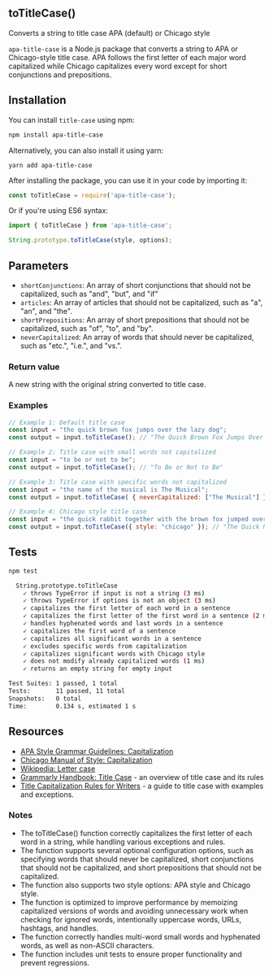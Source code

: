 ## toTitleCase()

Converts a string to title case APA (default) or Chicago style
 
`apa-title-case` is a Node.js package that converts a string to APA or Chicago-style title case. APA follows the first letter of each major word capitalized while Chicago capitalizes every word except for short conjunctions and prepositions.

## Installation

You can install `title-case` using npm:

```bash
npm install apa-title-case
```

Alternatively, you can also install it using yarn:

```yarn
yarn add apa-title-case
```

After installing the package, you can use it in your code by importing it:

```javascript
const toTitleCase = require('apa-title-case');
```

Or if you're using ES6 syntax:

```javascript
import { toTitleCase } from 'apa-title-case';
```

```javascript
String.prototype.toTitleCase(style, options);
```

## Parameters
- `shortConjunctions`: An array of short conjunctions that should not be capitalized, such as "and", "but", and "if"
- `articles`: An array of articles that should not be capitalized, such as "a", "an", and "the".
- `shortPrepositions`: An array of short prepositions that should not be capitalized, such as "of", "to", and "by".
- `neverCapitalized`: An array of words that should never be capitalized, such as "etc.", "i.e.", and "vs.".

### Return value
A new string with the original string converted to title case.

### Examples

```javascript
// Example 1: Default title case
const input = "the quick brown fox jumps over the lazy dog";
const output = input.toTitleCase(); // "The Quick Brown Fox Jumps Over the Lazy Dog"
```

```javascript
// Example 2: Title case with small words not capitalized
const input = "to be or not to be";
const output = input.toTitleCase(); // "To Be or Not to Be"
```

```javascript
// Example 3: Title case with specific words not capitalized
const input = "the name of the musical is The Musical";
const output = input.toTitleCase( { neverCapitalized: ["The Musical"] }); // "The Name of the Musical Is The Musical"
```

```javascript
// Example 4: Chicago style title case
const input = "the quick rabbit together with the brown fox jumped over the dog";
const output = input.toTitleCase({ style: "chicago" }); // "The Quick Rabbit Together with the Brown Fox Jumped Over the Dog"
```

## Tests

```bash
npm test
```

```bash
  String.prototype.toTitleCase
    ✓ throws TypeError if input is not a string (3 ms)
    ✓ throws TypeError if options is not an object (3 ms)
    ✓ capitalizes the first letter of each word in a sentence
    ✓ capitalizes the first letter of the first word in a sentence (2 ms)
    ✓ handles hyphenated words and last words in a sentence
    ✓ capitalizes the first word of a sentence
    ✓ capitalizes all significant words in a sentence
    ✓ excludes specific words from capitalization
    ✓ capitalizes significant words with Chicago style
    ✓ does not modify already capitalized words (1 ms)
    ✓ returns an empty string for empty input

Test Suites: 1 passed, 1 total
Tests:       11 passed, 11 total
Snapshots:   0 total
Time:        0.134 s, estimated 1 s
```

## Resources

- [APA Style Grammar Guidelines: Capitalization](https://apastyle.apa.org/style-grammar-guidelines/capitalization/title-case)
- [Chicago Manual of Style: Capitalization](https://chat.openai.com/chat/643828ec-d4b5-4f21-b035-62946dd2cec3#:~:text=Chicago%20Manual%20of%20Style%3A%20Capitalization)
- [Wikipedia: Letter case](https://chat.openai.com/chat/643828ec-d4b5-4f21-b035-62946dd2cec3#:~:text=Wikipedia%3A%20Letter%20case)
- [Grammarly Handbook: Title Case](https://www.grammarly.com/blog/title-case/) - an overview of title case and its rules
- [Title Capitalization Rules for Writers](https://www.scribendi.com/advice/title_capitalization_rules.en.html) - a guide to title case with examples and exceptions.

### Notes

- The toTitleCase() function correctly capitalizes the first letter of each word in a string, while handling various exceptions and rules.
- The function supports several optional configuration options, such as specifying words that should never be capitalized, short conjunctions that should not be capitalized, and short prepositions that should not be capitalized.
- The function also supports two style options: APA style and Chicago style.
- The function is optimized to improve performance by memoizing capitalized versions of words and avoiding unnecessary work when checking for ignored words, intentionally uppercase words, URLs, hashtags, and handles.
- The function correctly handles multi-word small words and hyphenated words, as well as non-ASCII characters.
- The function includes unit tests to ensure proper functionality and prevent regressions.